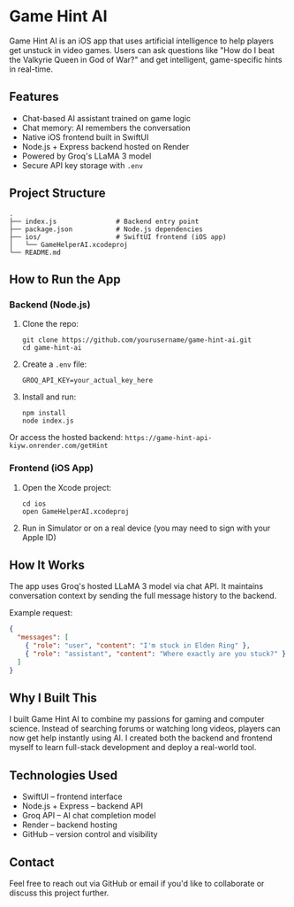 # Game Hint AI

Game Hint AI is an iOS app that uses artificial intelligence to help players get unstuck in video games. Users can ask questions like "How do I beat the Valkyrie Queen in God of War?" and get intelligent, game-specific hints in real-time.

## Features

- Chat-based AI assistant trained on game logic
- Chat memory: AI remembers the conversation
- Native iOS frontend built in SwiftUI
- Node.js + Express backend hosted on Render
- Powered by Groq's LLaMA 3 model
- Secure API key storage with `.env`

## Project Structure

```
.
├── index.js               # Backend entry point
├── package.json           # Node.js dependencies
├── ios/                   # SwiftUI frontend (iOS app)
│   └── GameHelperAI.xcodeproj
└── README.md
```

## How to Run the App

### Backend (Node.js)

1. Clone the repo:
   ```
   git clone https://github.com/yourusername/game-hint-ai.git
   cd game-hint-ai
   ```

2. Create a `.env` file:
   ```
   GROQ_API_KEY=your_actual_key_here
   ```

3. Install and run:
   ```
   npm install
   node index.js
   ```

Or access the hosted backend: `https://game-hint-api-kiyw.onrender.com/getHint`

### Frontend (iOS App)

1. Open the Xcode project:
   ```
   cd ios
   open GameHelperAI.xcodeproj
   ```

2. Run in Simulator or on a real device (you may need to sign with your Apple ID)

## How It Works

The app uses Groq's hosted LLaMA 3 model via chat API. It maintains conversation context by sending the full message history to the backend.

Example request:

```json
{
  "messages": [
    { "role": "user", "content": "I'm stuck in Elden Ring" },
    { "role": "assistant", "content": "Where exactly are you stuck?" }
  ]
}
```

## Why I Built This

I built Game Hint AI to combine my passions for gaming and computer science. Instead of searching forums or watching long videos, players can now get help instantly using AI. I created both the backend and frontend myself to learn full-stack development and deploy a real-world tool.

## Technologies Used

- SwiftUI – frontend interface
- Node.js + Express – backend API
- Groq API – AI chat completion model
- Render – backend hosting
- GitHub – version control and visibility

## Contact

Feel free to reach out via GitHub or email if you'd like to collaborate or discuss this project further.
